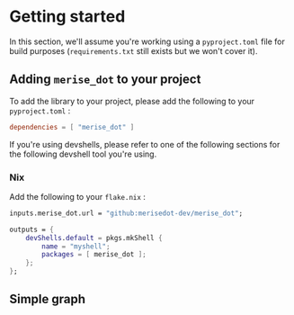 # Getting started

In this section, we'll assume you're working using a `pyproject.toml` file for build purposes (`requirements.txt` still exists but we won't cover it).

## Adding `merise_dot` to your project

To add the library to your project, please add the following to your `pyproject.toml` :

```toml
dependencies = [ "merise_dot" ]
```

If you're using devshells, please refer to one of the following sections for the following devshell tool you're using.

### Nix

Add the following to your `flake.nix` :

```nix
inputs.merise_dot.url = "github:merisedot-dev/merise_dot";

outputs = {
    devShells.default = pkgs.mkShell {
        name = "myshell";
        packages = [ merise_dot ];
    };
};
```

## Simple graph


